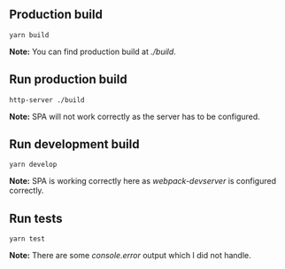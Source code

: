 ## Production build
`yarn build`

**Note:** You can find production build at _./build_.

## Run production build
`http-server ./build`

**Note:** SPA will not work correctly as the server has to be configured.

## Run development build
`yarn develop`

**Note:** SPA is working correctly here as _webpack-devserver_ is configured correctly.

## Run tests
`yarn test`

**Note:** There are some _console.error_ output which I did not handle.
